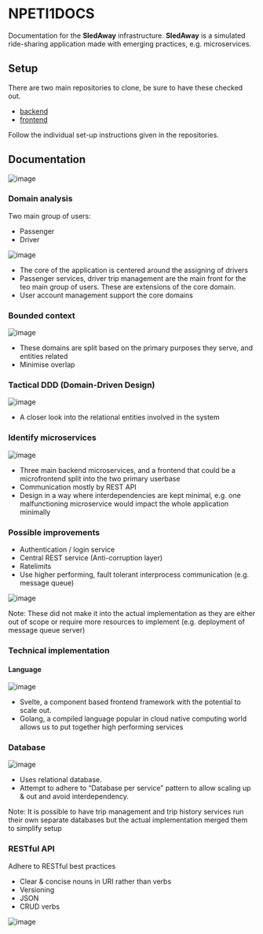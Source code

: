 # NPETI1DOCS
Documentation for the **SledAway** infrastructure. **SledAway** is a simulated ride-sharing application made with emerging practices, e.g. microservices.

## Setup

There are two main repositories to clone, be sure to have these checked out.
- [backend](https://github.com/Cae-s-NPETI/backend)
- [frontend](https://github.com/Cae-s-NPETI/frontend)

Follow the individual set-up instructions given in the repositories.

## Documentation
![image](https://user-images.githubusercontent.com/93184095/145822603-973c6649-1f06-4cfe-ae06-ea56b9185abb.png)

### Domain analysis
Two main group of users:
- Passenger
- Driver

![image](https://user-images.githubusercontent.com/93184095/145822697-bcfce023-3876-4fc1-a60c-c887eabdf12a.png)

- The core of the application is centered around the assigning of drivers
- Passenger services, driver trip management are the main front for the teo main group of users. These are extensions of the core domain.
- User account management support the core domains

### Bounded context
![image](https://user-images.githubusercontent.com/93184095/145823663-74e18fa3-e330-470a-95a6-74527ce2c75e.png)

- These domains are split based on the primary purposes they serve, and entities related
- Minimise overlap

### Tactical DDD (Domain-Driven Design)
![image](https://user-images.githubusercontent.com/93184095/145824248-d6392346-7a9e-4a62-ada6-c7352dcfff1e.png) 

- A closer look into the relational entities involved in the system

### Identify microservices
![image](https://user-images.githubusercontent.com/93184095/145824741-6d2224b1-59a9-40d0-85b9-b950ef80cbda.png)

- Three main backend microservices, and a frontend that could be a microfrontend split into the two primary userbase
- Communication mostly by REST API
- Design in a way where interdependencies are kept minimal, e.g. one malfunctioning microservice would impact the whole application minimally

### Possible improvements
- Authentication / login service
- Central REST service (Anti-corruption layer)
- Ratelimits
- Use higher performing, fault tolerant interprocess communication (e.g. message queue)

![image](https://user-images.githubusercontent.com/93184095/145826144-c3c94c95-d7c2-4918-ba27-3f2e677ea970.png)

Note: These did not make it into the actual implementation as they are either out of scope or require more resources to implement (e.g. deployment of message queue server)

### Technical implementation

#### Language
![image](https://user-images.githubusercontent.com/93184095/145829444-ded5f96c-34e6-4591-9554-59ad34e44554.png)
- Svelte, a component based frontend framework with the potential to scale out.
- Golang, a compiled language popular in cloud native computing world allows us to put together high performing services

### Database
![image](https://user-images.githubusercontent.com/93184095/145829520-4edb8d9e-da8a-4435-963b-1db398f9600a.png)
- Uses relational database.
- Attempt to adhere to “Database per service” pattern to allow scaling up & out and avoid interdependency.

Note: It is possible to have trip management and trip history services run their own separate databases but the actual implementation merged them to simplify setup

### RESTful API
Adhere to RESTful best practices
- Clear & concise nouns in URI rather than verbs
- Versioning
- JSON
- CRUD verbs

![image](https://user-images.githubusercontent.com/93184095/145829808-15da4062-dfd4-4027-a5e6-9ea23fb3755e.png)
